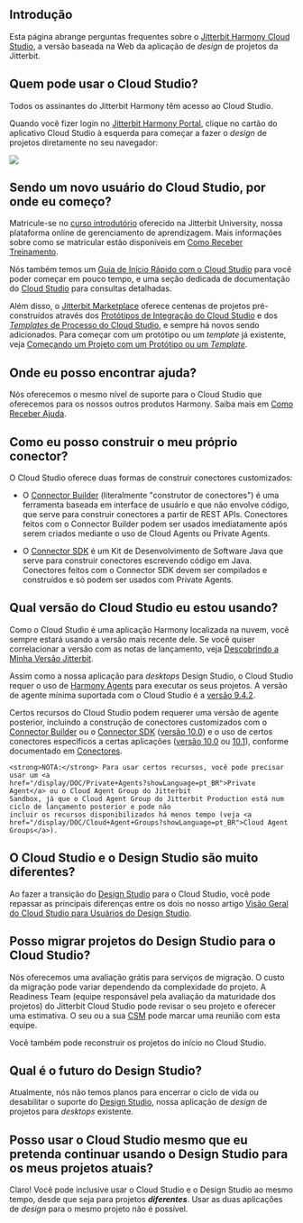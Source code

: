 [//]: # (Perguntas Frequentes sobre o Cloud Studio)
[//]: # (This is a translation of Version 9, published on September 27, 2021.)

## Introdução

Esta página abrange perguntas frequentes sobre o [Jitterbit Harmony Cloud
Studio](https://success.jitterbit.com/display/CS/Cloud+Studio?showLanguage=pt_BR), a versão baseada na Web da aplicação de *design* de projetos
da Jitterbit.


## Quem pode usar o Cloud Studio?

Todos os assinantes do Jitterbit Harmony têm acesso ao Cloud Studio.

Quando você fizer login no [Jitterbit Harmony Portal](https://success.jitterbit.com/display/DOC/Jitterbit+Harmony+Portal?showLanguage=pt_BR),
clique no cartão do aplicativo Cloud Studio à esquerda para começar a fazer o *design* de projetos diretamente no
seu navegador:

![](https://docs-source.jitterbit.com/hp/landing/cards_cloud-studio_with-header.png)


## Sendo um novo usuário do Cloud Studio, por onde eu começo?

Matricule-se no [curso introdutório](https://success.jitterbit.com/display/DOC/Getting+Training?showLanguage=pt_BR#GettingTraining-cloud-studio)
oferecido na Jitterbit University, nossa plataforma online de gerenciamento de aprendizagem. Mais informações sobre
como se matricular estão disponíveis em [Como Receber
Treinamento](https://success.jitterbit.com/display/DOC/Getting+Training?showLanguage=pt_BR).

Nós também temos um [Guia de Início Rápido com o Cloud
Studio](https://success.jitterbit.com/display/CS/Cloud+Studio+Quick+Start+Guide?showLanguage=pt_BR) para você poder começar em pouco tempo, e uma
seção dedicada de documentação do [Cloud Studio](https://success.jitterbit.com/display/CS/Cloud+Studio?showLanguage=pt_BR) para consultas
detalhadas.

Além disso, o [Jitterbit Marketplace](https://success.jitterbit.com/display/DOC/Marketplace?showLanguage=pt_BR) oferece centenas de projetos
pré-construídos através dos [Protótipos de Integração do Cloud
Studio](https://success.jitterbit.com/display/CS/Cloud+Studio+Integration+Recipes?showLanguage=pt_BR) e dos [*Templates* de Processo do Cloud
Studio](https://success.jitterbit.com/display/CS/Cloud+Studio+Process+Templates?showLanguage=pt_BR), e sempre há novos sendo adicionados. Para
começar com um protótipo ou um *template* já existente, veja [Começando um Projeto com um Protótipo ou um
*Template*](https://success.jitterbit.com/display/DOC/Starting+a+Recipe+or+Template+Project?showLanguage=pt_BR).


## Onde eu posso encontrar ajuda?

Nós oferecemos o mesmo nível de suporte para o Cloud Studio que oferecemos para os nossos outros produtos Harmony.
Saiba mais em [Como Receber Ajuda](https://success.jitterbit.com/display/DOC/Getting+Support?showLanguage=pt_BR).


## Como eu posso construir o meu próprio conector?

O Cloud Studio oferece duas formas de construir conectores customizados:

-   O [Connector Builder](https://success.jitterbit.com/display/CS/Connector+Builder?showLanguage=pt_BR) (literalmente "construtor de
    conectores") é uma ferramenta baseada em interface de usuário e que não envolve código, que serve para construir
    conectores a partir de REST APIs. Conectores feitos com o Connector Builder podem ser usados imediatamente após
    serem criados mediante o uso de Cloud Agents ou Private Agents.

-   O [Connector SDK](https://developer.jitterbit.com/pt/connector-sdk/) é um Kit de Desenvolvimento de Software
    Java que serve para construir conectores escrevendo código em Java. Conectores feitos com o Connector SDK devem
    ser compilados e construídos e só podem ser usados com Private Agents.


## Qual versão do Cloud Studio eu estou usando?

Como o Cloud Studio é uma aplicação Harmony localizada na nuvem, você sempre estará usando a versão mais recente
dele. Se você quiser correlacionar a versão com as notas de lançamento, veja [Descobrindo a Minha Versão
Jitterbit](https://success.jitterbit.com/display/DOC/Finding+My+Jitterbit+Version?showLanguage=pt_BR).

Assim como a nossa aplicação para *desktops* Design Studio, o Cloud Studio requer o uso de [Harmony
Agents](https://success.jitterbit.com/display/DOC/Agent?showLanguage=pt_BR) para executar os seus projetos. A versão de agente mínima suportada
com o Cloud Studio é a [versão 9.4.2](https://success.jitterbit.com/display/DOC/9.4?showLanguage=pt_BR).

Certos recursos do Cloud Studio podem requerer uma versão de agente posterior, incluindo a construção de conectores
customizados com o [Connector Builder](https://success.jitterbit.com/display/CS/Connector+Builder?showLanguage=pt_BR) ou o [Connector
SDK](https://developer.jitterbit.com/pt/connector-sdk/) ([versão 10.0](https://success.jitterbit.com/display/DOC/10.0?showLanguage=pt_BR)) e o
uso de certos conectores específicos a certas aplicações ([versão 10.0](https://success.jitterbit.com/display/DOC/10.0?showLanguage=pt_BR) ou
[10.1](https://success.jitterbit.com/display/DOC/10.1?showLanguage=pt_BR)), conforme documentado em
[Conectores](https://success.jitterbit.com/display/CS/Connectors?showLanguage=pt_BR).

<div class="confluence-information-macro confluence-information-macro-information conf-macro output-block" data-hasbody="true" data-macro-name="info">
  <span class="aui-icon aui-icon-small aui-iconfont-info confluence-information-macro-icon"> </span>
  <div class="confluence-information-macro-body">

    <strong>NOTA:</strong> Para usar certos recursos, você pode precisar usar um <a
    href="/display/DOC/Private+Agents?showLanguage=pt_BR">Private Agent</a> ou o Cloud Agent Group do Jitterbit
    Sandbox, já que o Cloud Agent Group do Jitterbit Production está num ciclo de lançamento posterior e pode não
    incluir os recursos disponibilizados há menos tempo (veja <a
    href="/display/DOC/Cloud+Agent+Groups?showLanguage=pt_BR">Cloud Agent Groups</a>).

  </div>
</div>


## O Cloud Studio e o Design Studio são muito diferentes?

Ao fazer a transição do [Design Studio](https://success.jitterbit.com/display/DOC/Design+Studio?showLanguage=pt_BR) para o Cloud Studio, você
pode repassar as principais diferenças entre os dois no nosso artigo [Visão Geral do Cloud Studio para Usuários do
Design Studio](https://success.jitterbit.com/display/CS/Cloud+Studio+Overview+for+Design+Studio+Users?showLanguage=pt_BR).


## Posso migrar projetos do Design Studio para o Cloud Studio?

Nós oferecemos uma avaliação grátis para serviços de migração. O custo da migração pode variar dependendo da
complexidade do projeto. A Readiness Team (equipe responsável pela avaliação da maturidade dos projetos) do
Jitterbit Cloud Studio pode revisar o seu projeto e oferecer uma estimativa. O seu ou a sua
[CSM](mailto:success@jitterbit.com) pode marcar uma reunião com esta equipe.

Você também pode reconstruir os projetos do início no Cloud Studio.


## Qual é o futuro do Design Studio?

Atualmente, nós não temos planos para encerrar o ciclo de vida ou desabilitar o suporte do [Design
Studio](https://success.jitterbit.com/display/DOC/Design+Studio?showLanguage=pt_BR), nossa aplicação de *design* de projetos para *desktops*
existente.


## Posso usar o Cloud Studio mesmo que eu pretenda continuar usando o Design Studio para os meus projetos atuais?

Claro! Você pode inclusive usar o Cloud Studio e o Design Studio ao mesmo tempo, desde que seja para projetos
***diferentes***. Usar as duas aplicações de *design* para o mesmo projeto não é possível.
